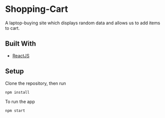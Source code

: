 # Shopping-Cart

A laptop-buying site which displays random data and allows us to add items to cart.

## Built With

- [ReactJS](https://reactjs.org/)

## Setup

Clone the repository, then run

```
npm install
```

To run the app

```
npm start
```


